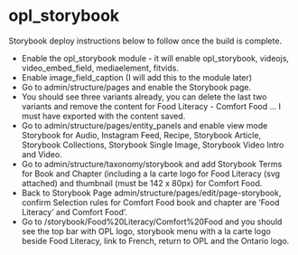 # opl_storybook

Storybook deploy instructions below to follow once the build is complete.

- Enable the opl_storybook module - it will enable opl_storybook, videojs, video_embed_field, mediaelement, fitvids.
- Enable image_field_caption (I will add this to the module later)
- Go to admin/structure/pages and enable the Storybook page.
- You should see three variants already, you can delete the last two variants and remove the content for Food Literacy - Comfort Food … I must have exported with the content saved.
- Go to admin/structure/pages/entity_panels and enable view mode Storybook for Audio, Instagram Feed, Recipe, Storybook Article, Storybook Collections, Storybook Single Image, Storybook Video Intro and Video.
- Go to admin/structure/taxonomy/storybook and add Storybook Terms for Book and Chapter (including a la carte logo for Food Literacy (svg attached) and thumbnail (must be 142 x 80px) for Comfort Food.
- Back to Storybook Page admin/structure/pages/edit/page-storybook, confirm Selection rules for Comfort Food book and chapter are ‘Food Literacy’ and Comfort Food’.
- Go to /storybook/Food%20Literacy/Comfort%20Food and you should see the top bar with OPL logo, storybook menu with a la carte logo beside Food Literacy, link to French, return to OPL and the Ontario logo.
